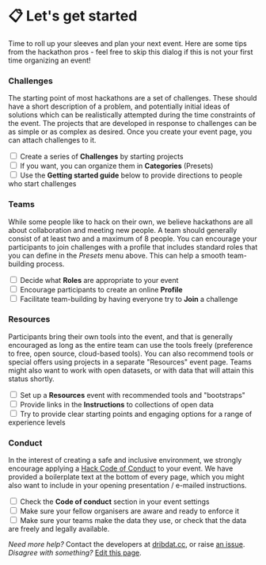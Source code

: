 # &#128203; Let's get started 

Time to roll up your sleeves and plan your next event. Here are some tips from the hackathon pros - feel free to skip this dialog if this is not your first time organizing an event!

### Challenges

The starting point of most hackathons are a set of challenges. These should have a short description of a problem, and potentially initial ideas of solutions which can be realistically attempted during the time constraints of the event. The projects that are developed in response to challenges can be as simple or as complex as desired. Once you create your event page, you can attach challenges to it.

<label><input type="checkbox"> Create a series of **Challenges** by starting projects </label><br>
<label><input type="checkbox"> If you want, you can organize them in **Categories** (Presets)  </label><br>
<label><input type="checkbox"> Use the **Getting started guide** below to provide directions to people who start challenges </label><br>

### Teams

While some people like to hack on their own, we believe hackathons are all about collaboration and meeting new people. A team should generally consist of at least two and a maximum of 8 people. You can encourage your participants to join challenges with a profile that includes standard roles that you can define in the _Presets_ menu above. This can help a smooth team-building process.

<label><input type="checkbox"> Decide what **Roles** are appropriate to your event </label><br>
<label><input type="checkbox"> Encourage participants to create an online **Profile** </label><br>
<label><input type="checkbox"> Facilitate team-building by having everyone try to **Join** a challenge </label><br>

### Resources

Participants bring their own tools into the event, and that is generally encouraged as long as the entire team can use the tools freely (preference to free, open source, cloud-based tools). You can also recommend tools or special offers using projects in a separate "Resources" event page. Teams might also want to work with open datasets, or with data that will attain this status shortly.

<label><input type="checkbox"> Set up a **Resources** event with recommended tools and "bootstraps" </label><br>
<label><input type="checkbox"> Provide links in the **Instructions** to collections of open data </label><br>
<label><input type="checkbox"> Try to provide clear starting points and engaging options for a range of experience levels </label><br>

### Conduct

In the interest of creating a safe and inclusive environment, we strongly encourage applying a [Hack Code of Conduct](https://hackcodeofconduct.org/) to your event. We have provided a boilerplate text at the bottom of every page, which you might also want to include in your opening presentation / e-mailed instructions.

<label><input type="checkbox"> Check the <b>Code of conduct</b> section in your event settings </label><br>
<label><input type="checkbox"> Make sure your fellow organisers are aware and ready to enforce it </label><br>
<label><input type="checkbox"> Make sure your teams make the data they use, or check that the data are freely and legally available. </label><br>

_Need more help?_ Contact the developers at [dribdat.cc](https://dribdat.cc/#contact), or raise [an issue](https://github.com/dribdat/dribdat/issues).
_Disagree with something?_ [Edit this page](https://github.com/dribdat/dribdat/blob/main/dribdat/templates/includes/eventstart.md).
